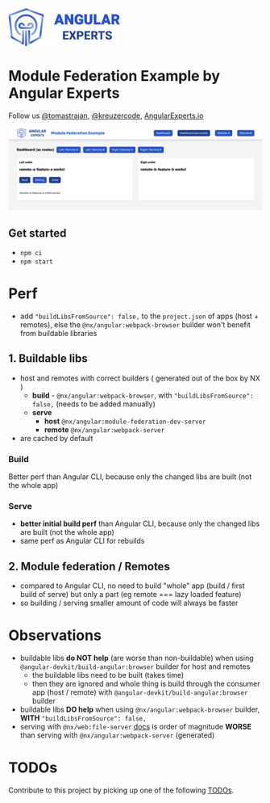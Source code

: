 <img height="75px" src="https://raw.githubusercontent.com/angular-experts-io/module-federation-example/master/apps/host-example/src/assets/angular-experts.png" />

# Module Federation Example by Angular Experts

Follow us [@tomastrajan](https://twitter.com/tomastrajan), [@kreuzercode](https://twitter.com/kreuzercode), [AngularExperts.io](https://angularexperts.io)


<img src="https://raw.githubusercontent.com/angular-experts-io/module-federation-example/master/docs/example.jpg" />

## Get started

- `npm ci`
- `npm start`

# Perf

* add `"buildLibsFromSource": false,` to the `project.json` of apps (host + remotes), else the `@nx/angular:webpack-browser` builder won't benefit from buildable libraries

## 1. Buildable libs

* host and remotes with correct builders ( generated out of the box by NX )
  * **build** - `@nx/angular:webpack-browser`, with `"buildLibsFromSource": false,` (needs to be added manually) 
  * **serve** 
    * **host** `@nx/angular:module-federation-dev-server` 
    * **remote** `@nx/angular:webpack-server`
* are cached by default

### Build

Better perf than Angular CLI, because only the changed libs are built (not the whole app)

### Serve

* **better initial build perf** than Angular CLI, because only the changed libs are built (not the whole app)
* same perf as Angular CLI for rebuilds

## 2. Module federation / Remotes

* compared to Angular CLI, no need to build "whole" app (build / first build of serve) but only a part (eg remote === lazy loaded feature)
* so building / serving smaller amount of code will always be faster

# Observations

* buildable libs **do NOT help** (are worse than non-buildable) when using `@angular-devkit/build-angular:browser` builder for host and remotes
  * the buildable libs need to be built (takes time)
  * then they are ignored and whole thing is build through the consumer app (host / remote) with  `@angular-devkit/build-angular:browser` builder
* buildable libs **DO help** when using `@nx/angular:webpack-browser` builder, **WITH** `"buildLibsFromSource": false,`
* serving with `@nx/web:file-server` [docs](https://nx.dev/recipes/other/setup-incremental-builds-angular#running-and-serving-incremental-builds) is order of magnitude **WORSE** than serving with `@nx/angular:webpack-server` (generated)


# TODOs

Contribute to this project by picking up one of the following [TODOs](TODO.md).

